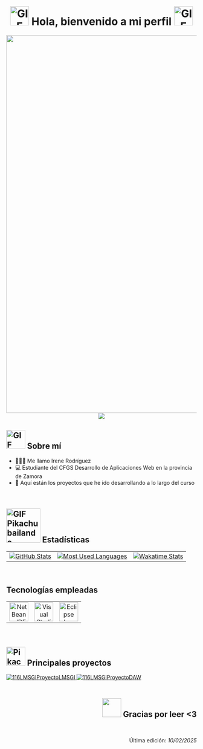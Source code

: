 <div align="center">
  <h1>
    <img src="https://media.tenor.com/i_lnpAd8RzMAAAAi/pikachu-pokemon.gif" alt="GIF animado de bienvenida Pikachu" width="50">
    Hola, bienvenido a mi perfil 
    <img src="https://user-images.githubusercontent.com/74038190/212257468-1e9a91f1-b626-4baa-b15d-5c385dfa7ed2.gif" alt="GIF animado de bienvenida" width="50">
  </h1>
</div>

<div align="center">
  <img src="https://user-images.githubusercontent.com/74038190/212750155-3ceddfbd-19d3-40a3-87af-8d329c8323c4.gif" width="1000">
</div>

<div align="center">
  <img src="https://komarev.com/ghpvc/?username=irenerodriguezrod&color=blue" />
</div>


<div>
  <h2>
    <img src="https://media.tenor.com/Xe5FdTf3vq8AAAAi/pikachu-pokemon.gif" alt="GIF Pikachu Feliz" width="50">
    Sobre mí
  </h2> 
  <nav>
    <ul>
      <li>💁🏻‍♀️ Me llamo Irene Rodríguez
      <li>💻 Estudiante del CFGS Desarrollo de Aplicaciones Web en la provincia de Zamora</li>
      <li>📃 Aquí están los proyectos que he ido desarrollando a lo largo del curso</li>
    </ul>
  </nav>
</div>

<br>

<div>
  <h2>
    <img src="https://media.tenor.com/GQK3vfvrkbEAAAAi/pikachu.gif" alt="GIF Pikachu bailando" width="90">
    Estadísticas
  </h2>
  <table align="center">
    <tr>
      <td align="center">
        <a href="https://github.com/anuraghazra/github-readme-stats">
          <img src="https://github-readme-stats.vercel.app/api?username=irenerodriguezrod&theme=dark&show_icons=true&hide_border=true&count_private=true" alt="GitHub Stats">
        </a>
      </td>
      <td align="center">
        <a href="https://github.com/anuraghazra/github-readme-stats">
          <img src="https://github-readme-stats.vercel.app/api/top-langs/?username=irenerodriguezrod&theme=dark&show_icons=true&hide_border=true&layout=compact" alt="Most Used Languages">
        </a>
      </td>
      <td align="center">
        <a href="https://github.com/anuraghazra/github-readme-stats">
          <img src="https://github-readme-stats.vercel.app/api/wakatime?username=irenerodriguezrod" alt="Wakatime Stats">
        </a>
      </td>
    </tr>
  </table>
</div>

<br>

<div>
  <h2>
  Tecnologías empleadas
  </h2>
  <table align="center">
    <tr>
      <td align="center">
        <a href="https://netbeans.apache.org/front/main/index.html">
          <img src="https://img.icons8.com/?size=100&id=4djt356tq8UO&format=png&color=000000" alt="NetBeans IDE" width="50px">
        </a>
      </td>
      <td align="center">
        <a href="https://code.visualstudio.com/">
          <img src="https://img.icons8.com/?size=100&id=0OQR1FYCuA9f&format=png&color=000000" alt="Visual Studio Code IDE" width="50px">
        </a>
      </td>
      <td align="center">
        <a href="https://code.visualstudio.com/">
          <img src="https://img.icons8.com/?size=100&id=rPAHs7H1vriV&format=png&color=000000" alt="Eclipse Java IDE" width="50px">
        </a>
      </td>
    </tr>
  </table>
</div>

<br>

<div>
  <h2>
    <img src="https://media.tenor.com/TSbNmbYbRg4AAAAi/pikachu-party.gif" alt="Pikachu con luces" width="50">
    Principales proyectos
  </h2>
  <a href="https://github.com/irenerodriguezrod/116LMSGIProyectoLMSGI">
    <img src="https://github-readme-stats.vercel.app/api/pin/?username=irenerodriguezrod&repo=116LMSGIProyectoLMSGI&show_owner=falsee" alt="116LMSGIProyectoLMSGI">
  </a>
  <a href="https://github.com/irenerodriguezrod/116LMSGIProyectoDAW">
    <img src="https://github-readme-stats.vercel.app/api/pin/?username=irenerodriguezrod&repo=116LMSGIProyectoDAW&show_owner=false" alt="116LMSGIProyectoDAW">
  </a>
  
</div>

<br>

<div align="right">
  <h2>
  <img src="https://media.tenor.com/2r3Ub1sj-M8AAAAi/picachu.gif" width="50">  
  Gracias por leer <3
  </h2>
</div>

<br>
<div align="right">
  <p>Última edición:<i> 10/02/2025</i></p>
</div>
